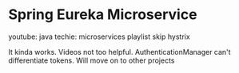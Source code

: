 # Spring Eureka Microservice

youtube: java techie: microservices playlist
skip hystrix

It kinda works. Videos not too helpful.
AuthenticationManager can't differentiate tokens. Will move on to other projects